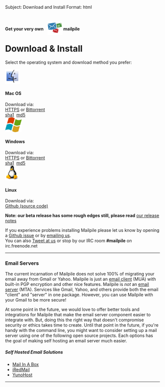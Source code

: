 Subject: Download and Install
Format: html

<h4 class="text-center half-bottom">Get your very own <img src="/img/icon-48x48.png" style="margin-left: 10px; position: relative; top:15px"> <strong>mail</strong>pile</h4>
<h1 class="text-center">Download & Install</h1>

<div class="row text-center">
  <p>Select the operating system and download method you prefer:</p>
</div>

<div class="row add-bottom">
  <div class="col-4 col-offset-2 text-center">
    <div id="download-mac" class="download-os">
      <a href="https://www.mailpile.is/files/releases/Mailpile-Installer-Beta.dmg"><img src="/img/os-mac.png" style="height:48px;"></a><br>
      <h4 class="half-bottom">Mac OS</h4>
      Download via:<br>
      <a href="https://www.mailpile.is/files/releases/Mailpile-Installer-Beta.dmg">HTTPS</a> or 
      <a href="https://www.mailpile.is/files/releases/Mailpile-Installer-Beta.dmg.torrent">Bittorrent</a><br>
      <span class="download-checksums"><a href="https://www.mailpile.is/files/releases/Mailpile-Installer-Beta.dmg.sha1">sha1</a> &nbsp;<a href="https://www.mailpile.is/files/releases/Mailpile-Installer-Beta.dmg.md5">md5</a></span>
    </div>
  </div>
  <div class="col-4 text-center">
    <div id="download-windows" class="download-os">
      <a href="https://www.mailpile.is/files/releases/Mailpile-Installer-Beta.exe"><img src="/img/os-windows.png" style="height:48px;"></a><br>
      <h4 class="half-bottom">Windows</h4>
      Download via:<br>
      <a href="https://www.mailpile.is/files/releases/Mailpile-Installer-Beta.exe">HTTPS</a> or 
      <a href="https://www.mailpile.is/files/releases/Mailpile-Installer-Beta.exe.torrent">Bittorrent</a><br>
      <span class="download-checksums"><a href="https://www.mailpile.is/files/releases/Mailpile-Installer-Beta.exe.sha1">sha1</a> &nbsp;<a href="https://www.mailpile.is/files/releases/Mailpile-Installer-Beta.exe.md5">md5</a></span>
    </div>
  </div>
  <div class="col-4 text-center">
    <div id="download-linux" class="download-os">
      <a href="https://github.com/pagekite/Mailpile/releases"><img src="/img/os-linux.png" style="height:48px;"></a><br>
      <h4 class="half-bottom">Linux</h4>
      Download via:<br>
      <a href="https://github.com/pagekite/Mailpile/wiki/Getting-started-on-linux" target="_blank">Github (source code)</a>
    </div>
  </div>
</div>

<div class="row half-top text-center">
  <p><strong>Note: our beta release has some rough edges still, please read</strong> <a href="https://github.com/pagekite/Mailpile/wiki/Release-Notes-201409-Beta" target="_blank">our release notes</a></p>
  <p>If you experience problems installing Mailpile please let us know by opening a <a href="https://github.com/pagekite/Mailpile/issues" target="_blank">Github issue</a> or by <a href="mailto:team@mailpile.is?subject=Beta Feedback">emailing us</a>.<br> You can also <a href="https://twitter.com/mailpileteam" target="_blank">Tweet at us</a> or stop by our IRC room <strong>#mailpile</strong> on irc.freenode.net</p>
</div>
<hr>

<div class="row">
  <div class="col-14 col-offset-1">
    <h3 class="text-center"><span class="icon-hosting"></span> Email Servers</h3>
    <p>The current incarnation of Mailpile does not solve 100% of migrating your email away from Gmail or Yahoo. Mailpile is just an <a href="https://en.wikipedia.org/wiki/Email_client" target="_blank">email client</a> (MUA) with built-in PGP encryption and other nice features. Mailpile is <em>not</em> an <a href="https://en.wikipedia.org/wiki/Message_transfer_agent" target="_blank">email server</a> (MTA). Services like Gmail, Yahoo, and others provide both the email "client" and "server" in one package. However, you can use Mailpile with your Gmail to be more secure!</p>
  </div>
</div>

<div class="row">
  <div class="col-10 col-offset-1">
    <p>At some point in the future, we would love to offer better tools and integrations for Mailpile that make the email server component easier to integrate with. But, doing this the right way that doesn't compromise security or ethics takes time to create. Until that point in the future, if you're handy with the command line, you might want to consider setting up a mail server using one of the following open source projects. Each options has the goal of making self hosting an email server much easier.</p>
  </div>
  <div class="col-4 text-center">
    <h5 class="half-top">Self Hosted Email Solutions</h5>
    <ul>
      <li><a href="https://mailinabox.email" target="_blank">Mail In A Box</a></li>
      <li><a href="http://www.iredmail.org" target="_blank">iRedMail</a></li>
      <li><a href="https://yunohost.org" target="_blank">YunoHost</a></li>
    </ul>
  </div>
</div>
<hr>

<!--
<div class="row">
  <h3 class="text-center"><span class="icon-graph"></span> Personal Clouds</h3>
  <div class="col-7 col-offset-1">
    <p>Personal clouds are an exciting new way to self host web applications (like Mailpile) that is gaining popularity. Personal clouds can be installed on a VPS or home computer. Currently, this approach is only viable for people with some technical knowledge.</p>
  </div>
  <div class="col-7">
    <p>One of the great things about personal clouds is that they are helping to <a href="http://redecentralize.org/" target="_blank">redecentralize</a> the internet, which is something we think is very important. Additionally, each of these platforms is fully open source and are rapidly improving all the time.</p>
  </div>
</div>
<div class="row">
  <div class="one-quarter text-center">
    <h4 class="half-bottom">ArkOS</h4>
    <a href="https://arkos.io" target="_blank">Learn more</a>
  </div>
  <div class="one-quarter text-center">
    <h4 class="half-bottom">CloudFleet</h4>
    <a href="https://cloudfleet.io" target="_blank">Learn more</a>
  </div>
  <div class="one-quarter text-center">
    <h4 class="half-bottom">Indie Box</h4>
    <a href="http://indieboxproject.org/blog/" target="_blank">Learn more</a>
  </div>
  <div class="one-quarter text-center">
    <h4 class="half-bottom">Sandstorm</h4>
    <a href="https://sandstorm.io" target="_blank">Learn more</a>
  </div>
</div>
<hr>
-->

<script>
$(document).ready(function() {

  if (navigator.appVersion.indexOf("Mac") != -1) {
    $('#download-mac').addClass('download-os-on');
  }
  else if (navigator.appVersion.indexOf("Win") != -1) { 
    $('#download-windows').addClass('download-os-on');
  }
  else if (navigator.appVersion.indexOf("X11") != -1) {
    $('#download-linux').addClass('download-os-on');
  }
  else if (navigator.appVersion.indexOf("Linux") != -1) {
    $('#download-linux').addClass('download-os-on');
  }

});
</script>
